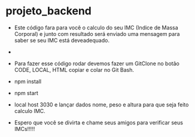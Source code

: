 # projeto_backend

- Este código fara para você o calculo do seu IMC (Indice de Massa Corporal) e junto com resultado será enviado uma mensagem para saber se seu IMC está deveadequado.
- 
- Para fazer esse código rodar devemos fazer um GitClone no botão CODE, LOCAL, HTML copiar e colar no Git Bash.
- npm install 
- npm start 
- local host 3030 e lançar dados nome, peso e altura para que seja feito calculo IMC.

- Espero que você se divirta e chame seus amigos para verificar seus IMCs!!!!!
